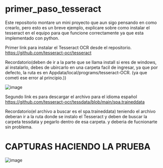 # primer_paso_tesseract
Este repositorio montare un mini proyecto que aun sigo pensando en como crearlo, pero esto es un breve ejemplo, explicare sobre como instalar el tesseract en el equipo para que funcione correctamente ya que esta implementado con python.

Primer link para instalar el Tesseract OCR desde el repositorio.
https://github.com/tesseract-ocr/tesseract

Recordatorio(deben de ir a la parte que se llama install si eres de windows, al instalarlo, debes de ubircarlo en una carpeta facil de ingresar, ya que por defecto, la ruta es en Appdata/local/programs/tesseract-OCR. (ya que cometi ese error al principio.))

![image](https://github.com/user-attachments/assets/7719b898-99b0-4da3-b1a8-047dca4cf210)

Segundo link es para descargar el archivo para el idioma español 
https://github.com/tesseract-ocr/tessdata/blob/main/spa.traineddata

Recordatorio(el archivo a buscar es el spa.traineddata) 
teniendo el archivo deberan ir a la ruta donde se instalo el Tesseract y deben de buscar la carpeta <a>tessdata</a> y pegarlo dentro de esa carpeta. y deberia de fucnionarte sin problema.

<h1>CAPTURAS HACIENDO LA PRUEBA</h1>

![image](https://github.com/user-attachments/assets/c4f28c71-9659-4f9e-8839-9efc68adb894)
